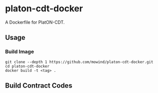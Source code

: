 # platon-cdt-docker

A Dockerfile for PlatON-CDT.

## Usage

### Build Image
``` shell
git clone --depth 1 https://github.com/mowind/platon-cdt-docker.git
cd platon-cdt-docker
docker build -t <tag> .
```

## Build Contract Codes
